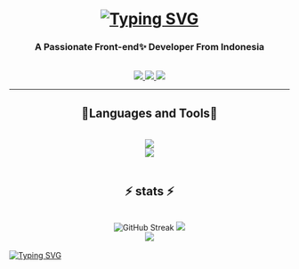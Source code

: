<h1 align="center">
  <a href="https://git.io/typing-svg">
    <img src="https://readme-typing-svg.demolab.com?font=Fira+Code&pause=1000&width=435&lines=Hi+There%2C+I'm+Jodi+Krisantoni+" alt="Typing SVG" />
  </a>
</h1>

<h3 align="center"> A Passionate Front-end✨ Developer From Indonesia </h3>
<br>

<div align="center">
  <a href="mailto: jody201542@gmail.com" target="_blank"> 
    <img src=	"https://img.shields.io/badge/Gmail-D14836?style=for-the-badge&logo=gmail&logoColor=white" />
  </a>
  <a href="https://www.instagram.com/jody_krisantoni?" target="_blank">
    <img src=	"https://img.shields.io/badge/Instagram-E4405F?style=for-the-badge&logo=instagram&logoColor=white" />
  </a>
  <a href="https://github.com/Jodikrisantoni" target="_blank">
    <img src=	"https://img.shields.io/badge/GitHub-100000?style=for-the-badge&logo=github&logoColor=white" />
  </a>
</div>

<hr>

<h2 align="center"> 🔭Languages and Tools🔭</h2>
<br>
<div align="center">
  <a href="https://skillicons.dev">
    <img src="https://skillicons.dev/icons?i=js,html,css"/><br>
    <img src="https://skillicons.dev/icons?i=vscode,figma,git,bootstrap"/>
  </a>

</div>
<br/>

<h2 align="center">⚡ stats ⚡</h2>
<br>
<div align="center">
  <img src="https://streak-stats.demolab.com?user=jodikrisantoni&theme=highcontrast" alt="GitHub Streak">
  <img src="https://github-readme-stats.vercel.app/api?username=jodikrisantoni&show_icons=true&theme=radical">
  <br>
  <img src="https://github-readme-stats.vercel.app/api/top-langs/?username=jodikrisantoni&hide=html&langs_count=8&layout=compact&size_weight=0.5&count_weight=0.5">
</div>

<br/>
<a href="https://git.io/typing-svg" align="center">
  <img src="https://readme-typing-svg.demolab.com?font=Fira+Code&pause=1000&width=435&lines=Thankyou+for+Visiting" alt="Typing SVG" />
</a>


<!--
**Jodikrisantoni/Jodikrisantoni** is a ✨ _special_ ✨ repository because its `README.md` (this file) appears on your GitHub profile.

Here are some ideas to get you started:

- 🔭 I’m currently working on ...
- 🌱 I’m currently learning ...
- 👯 I’m looking to collaborate on ...
- 🤔 I’m looking for help with ...
- 💬 Ask me about ...
- 📫 How to reach me: ...
- 😄 Pronouns: ...
- ⚡ Fun fact: ...
-->
